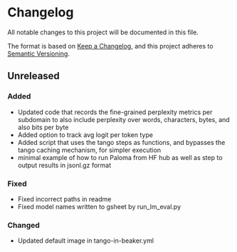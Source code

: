 # Changelog

All notable changes to this project will be documented in this file.

The format is based on [Keep a Changelog](https://keepachangelog.com/en/1.0.0/),
and this project adheres to [Semantic Versioning](https://semver.org/spec/v2.0.0.html).

## Unreleased

### Added

- Updated code that records the fine-grained perplexity metrics per subdomain to also include perplexity over words, characters, bytes, and also bits per byte
- Added option to track avg logit per token type
- Added script that uses the tango steps as functions, and bypasses the tango caching mechanism, for simpler execution
- minimal example of how to run Paloma from HF hub as well as step to output results in jsonl.gz format

### Fixed

- Fixed incorrect paths in readme
- Fixed model names written to gsheet by run_lm_eval.py

### Changed

- Updated default image in tango-in-beaker.yml
